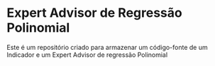 # Expert Advisor de Regressão Polinomial
Este é um repositório criado para armazenar um código-fonte de um Indicador e um Expert Advisor de regressão Polinomial

